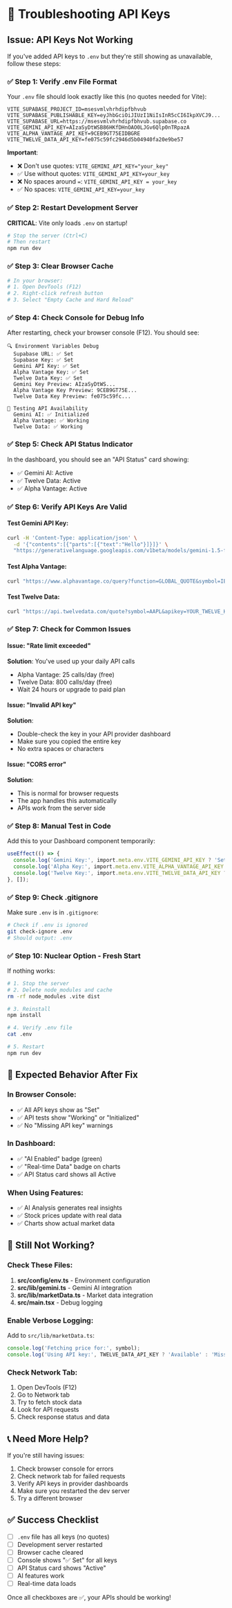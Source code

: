 # 🔧 Troubleshooting API Keys

## Issue: API Keys Not Working

If you've added API keys to `.env` but they're still showing as unavailable, follow these steps:

### ✅ Step 1: Verify .env File Format

Your `.env` file should look exactly like this (no quotes needed for Vite):

```env
VITE_SUPABASE_PROJECT_ID=msesvmlvhrhdipfbhvub
VITE_SUPABASE_PUBLISHABLE_KEY=eyJhbGciOiJIUzI1NiIsInR5cCI6IkpXVCJ9...
VITE_SUPABASE_URL=https://msesvmlvhrhdipfbhvub.supabase.co
VITE_GEMINI_API_KEY=AIzaSyDtWSB86HKfDHnOAO0LJGv6Qlp0nTRpazA
VITE_ALPHA_VANTAGE_API_KEY=9CEB9GT75EIDBGRE
VITE_TWELVE_DATA_API_KEY=fe075c59fc2946d5b04940fa20e9be57
```

**Important**: 
- ❌ Don't use quotes: `VITE_GEMINI_API_KEY="your_key"` 
- ✅ Use without quotes: `VITE_GEMINI_API_KEY=your_key`
- ❌ No spaces around `=`: `VITE_GEMINI_API_KEY = your_key`
- ✅ No spaces: `VITE_GEMINI_API_KEY=your_key`

### ✅ Step 2: Restart Development Server

**CRITICAL**: Vite only loads `.env` on startup!

```bash
# Stop the server (Ctrl+C)
# Then restart
npm run dev
```

### ✅ Step 3: Clear Browser Cache

```bash
# In your browser:
# 1. Open DevTools (F12)
# 2. Right-click refresh button
# 3. Select "Empty Cache and Hard Reload"
```

### ✅ Step 4: Check Console for Debug Info

After restarting, check your browser console (F12). You should see:

```
🔍 Environment Variables Debug
  Supabase URL: ✅ Set
  Supabase Key: ✅ Set
  Gemini API Key: ✅ Set
  Alpha Vantage Key: ✅ Set
  Twelve Data Key: ✅ Set
  Gemini Key Preview: AIzaSyDtWS...
  Alpha Vantage Key Preview: 9CEB9GT75E...
  Twelve Data Key Preview: fe075c59fc...

🧪 Testing API Availability
  Gemini AI: ✅ Initialized
  Alpha Vantage: ✅ Working
  Twelve Data: ✅ Working
```

### ✅ Step 5: Check API Status Indicator

In the dashboard, you should see an "API Status" card showing:
- ✅ Gemini AI: Active
- ✅ Twelve Data: Active
- ✅ Alpha Vantage: Active

### ✅ Step 6: Verify API Keys Are Valid

#### Test Gemini API Key:
```bash
curl -H 'Content-Type: application/json' \
  -d '{"contents":[{"parts":[{"text":"Hello"}]}]}' \
  "https://generativelanguage.googleapis.com/v1beta/models/gemini-1.5-flash:generateContent?key=YOUR_GEMINI_KEY"
```

#### Test Alpha Vantage:
```bash
curl "https://www.alphavantage.co/query?function=GLOBAL_QUOTE&symbol=IBM&apikey=YOUR_ALPHA_KEY"
```

#### Test Twelve Data:
```bash
curl "https://api.twelvedata.com/quote?symbol=AAPL&apikey=YOUR_TWELVE_KEY"
```

### ✅ Step 7: Check for Common Issues

#### Issue: "Rate limit exceeded"
**Solution**: You've used up your daily API calls
- Alpha Vantage: 25 calls/day (free)
- Twelve Data: 800 calls/day (free)
- Wait 24 hours or upgrade to paid plan

#### Issue: "Invalid API key"
**Solution**: 
- Double-check the key in your API provider dashboard
- Make sure you copied the entire key
- No extra spaces or characters

#### Issue: "CORS error"
**Solution**: 
- This is normal for browser requests
- The app handles this automatically
- APIs work from the server side

### ✅ Step 8: Manual Test in Code

Add this to your Dashboard component temporarily:

```typescript
useEffect(() => {
  console.log('Gemini Key:', import.meta.env.VITE_GEMINI_API_KEY ? 'Set' : 'Not Set');
  console.log('Alpha Key:', import.meta.env.VITE_ALPHA_VANTAGE_API_KEY ? 'Set' : 'Not Set');
  console.log('Twelve Key:', import.meta.env.VITE_TWELVE_DATA_API_KEY ? 'Set' : 'Not Set');
}, []);
```

### ✅ Step 9: Check .gitignore

Make sure `.env` is in `.gitignore`:

```bash
# Check if .env is ignored
git check-ignore .env
# Should output: .env
```

### ✅ Step 10: Nuclear Option - Fresh Start

If nothing works:

```bash
# 1. Stop the server
# 2. Delete node_modules and cache
rm -rf node_modules .vite dist

# 3. Reinstall
npm install

# 4. Verify .env file
cat .env

# 5. Restart
npm run dev
```

## 🎯 Expected Behavior After Fix

### In Browser Console:
- ✅ All API keys show as "Set"
- ✅ API tests show "Working" or "Initialized"
- ✅ No "Missing API key" warnings

### In Dashboard:
- ✅ "AI Enabled" badge (green)
- ✅ "Real-time Data" badge on charts
- ✅ API Status card shows all Active

### When Using Features:
- ✅ AI Analysis generates real insights
- ✅ Stock prices update with real data
- ✅ Charts show actual market data

## 🐛 Still Not Working?

### Check These Files:

1. **src/config/env.ts** - Environment configuration
2. **src/lib/gemini.ts** - Gemini AI integration
3. **src/lib/marketData.ts** - Market data integration
4. **src/main.tsx** - Debug logging

### Enable Verbose Logging:

Add to `src/lib/marketData.ts`:

```typescript
console.log('Fetching price for:', symbol);
console.log('Using API key:', TWELVE_DATA_API_KEY ? 'Available' : 'Missing');
```

### Check Network Tab:

1. Open DevTools (F12)
2. Go to Network tab
3. Try to fetch stock data
4. Look for API requests
5. Check response status and data

## 📞 Need More Help?

If you're still having issues:

1. Check browser console for errors
2. Check network tab for failed requests
3. Verify API keys in provider dashboards
4. Make sure you restarted the dev server
5. Try a different browser

## ✅ Success Checklist

- [ ] `.env` file has all keys (no quotes)
- [ ] Development server restarted
- [ ] Browser cache cleared
- [ ] Console shows "✅ Set" for all keys
- [ ] API Status card shows "Active"
- [ ] AI features work
- [ ] Real-time data loads

Once all checkboxes are ✅, your APIs should be working!